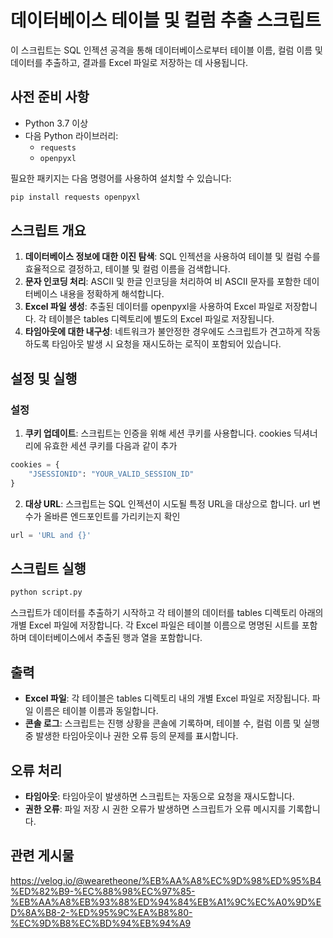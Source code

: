 # 데이터베이스 테이블 및 컬럼 추출 스크립트

이 스크립트는 SQL 인젝션 공격을 통해 데이터베이스로부터 테이블 이름, 컬럼 이름 및 데이터를 추출하고, 결과를 Excel 파일로 저장하는 데 사용됩니다. 

## 사전 준비 사항

- Python 3.7 이상
- 다음 Python 라이브러리:
  - `requests`
  - `openpyxl`

필요한 패키지는 다음 명령어를 사용하여 설치할 수 있습니다:

```bash
pip install requests openpyxl
```


## 스크립트 개요
1. <b> 데이터베이스 정보에 대한 이진 탐색</b>: SQL 인젝션을 사용하여 테이블 및 컬럼 수를 효율적으로 결정하고, 테이블 및 컬럼 이름을 검색합니다.
2. <b>문자 인코딩 처리</b>: ASCII 및 한글 인코딩을 처리하여 비 ASCII 문자를 포함한 데이터베이스 내용을 정확하게 해석합니다.
3. <b>Excel 파일 생성</b>: 추출된 데이터를 openpyxl을 사용하여 Excel 파일로 저장합니다. 각 테이블은 tables 디렉토리에 별도의 Excel 파일로 저장됩니다.
4. <b>타임아웃에 대한 내구성</b>: 네트워크가 불안정한 경우에도 스크립트가 견고하게 작동하도록 타임아웃 발생 시 요청을 재시도하는 로직이 포함되어 있습니다.

## 설정 및 실행

### 설정
1. <b>쿠키 업데이트</b>: 스크립트는 인증을 위해 세션 쿠키를 사용합니다. cookies 딕셔너리에 유효한 세션 쿠키를 다음과 같이 추가

```python
cookies = {
    "JSESSIONID": "YOUR_VALID_SESSION_ID"
}
```
2. <b>대상 URL</b>: 스크립트는 SQL 인젝션이 시도될 특정 URL을 대상으로 합니다. url 변수가 올바른 엔드포인트를 가리키는지 확인

```python
url = 'URL and {}'
```
## 스크립트 실행
```bash
python script.py
```
스크립트가 데이터를 추출하기 시작하고 각 테이블의 데이터를 tables 디렉토리 아래의 개별 Excel 파일에 저장합니다. 각 Excel 파일은 테이블 이름으로 명명된 시트를 포함하며 데이터베이스에서 추출된 행과 열을 포함합니다.

## 출력
- <b>Excel 파일</b>: 각 테이블은 tables 디렉토리 내의 개별 Excel 파일로 저장됩니다. 파일 이름은 테이블 이름과 동일합니다.
- <b>콘솔 로그</b>: 스크립트는 진행 상황을 콘솔에 기록하며, 테이블 수, 컬럼 이름 및 실행 중 발생한 타임아웃이나 권한 오류 등의 문제를 표시합니다.

## 오류 처리
- <b>타임아웃</b>: 타임아웃이 발생하면 스크립트는 자동으로 요청을 재시도합니다.
- <b>권한 오류</b>: 파일 저장 시 권한 오류가 발생하면 스크립트가 오류 메시지를 기록합니다.

## 관련 게시물
https://velog.io/@wearetheone/%EB%AA%A8%EC%9D%98%ED%95%B4%ED%82%B9-%EC%88%98%EC%97%85-%EB%AA%A8%EB%93%88%ED%94%84%EB%A1%9C%EC%A0%9D%ED%8A%B8-2-%ED%95%9C%EA%B8%80-%EC%9D%B8%EC%BD%94%EB%94%A9
